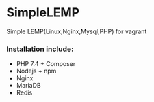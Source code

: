 # SimpleLEMP
Simple LEMP(Linux,Nginx,Mysql,PHP) for vagrant

### Installation include:

* PHP 7.4 + Composer
* Nodejs + npm
* Nginx
* MariaDB
* Redis
